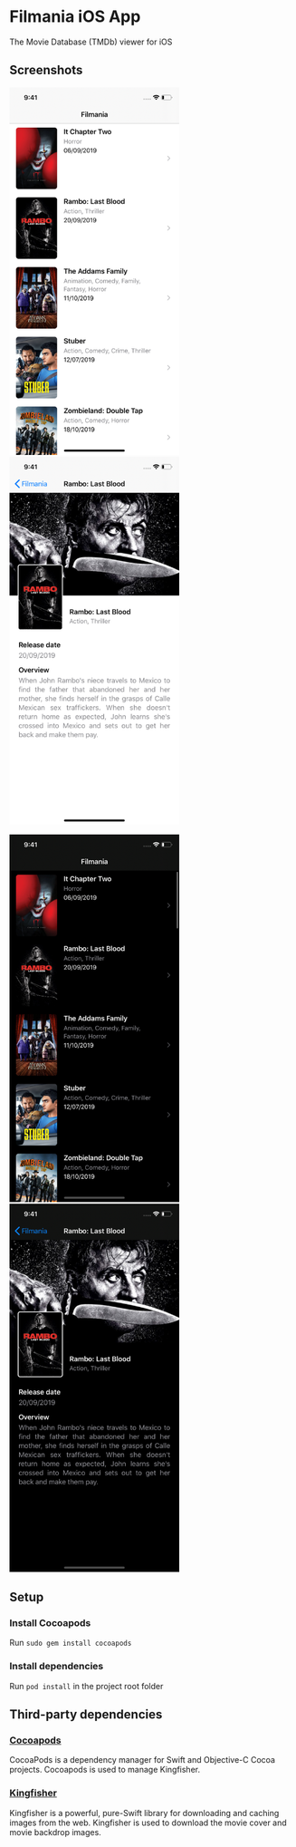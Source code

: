 # Filmania iOS App

The Movie Database (TMDb) viewer for iOS


## Screenshots

<p>
  <img width="300px" src="https://raw.githubusercontent.com/froesmatheus/filmania-ios-app/development/screenshots/screenshot1-light.png">
  <img width="300px" src="https://raw.githubusercontent.com/froesmatheus/filmania-ios-app/development/screenshots/screenshot2-light.png">
</p>

<p>
  <img width="300px" src="https://raw.githubusercontent.com/froesmatheus/filmania-ios-app/development/screenshots/screenshot1-dark.png">
  <img width="300px" src="https://raw.githubusercontent.com/froesmatheus/filmania-ios-app/development/screenshots/screenshot2-dark.png">
</p>

## Setup

### Install Cocoapods

Run `sudo gem install cocoapods`

### Install dependencies

Run `pod install` in the project root folder

## Third-party dependencies

### [Cocoapods](https://github.com/CocoaPods/CocoaPods)

CocoaPods is a dependency manager for Swift and Objective-C Cocoa projects. Cocoapods is used to manage Kingfisher.

### [Kingfisher](https://github.com/onevcat/Kingfisher)

Kingfisher is a powerful, pure-Swift library for downloading and caching images from the web. Kingfisher is used to download the movie cover and movie backdrop images.
